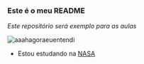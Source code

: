 ### **Este é o meu README**

_Este repositório será exemplo para as aulas_


![aaahagoraeuentendi](https://media1.tenor.com/m/k5K-B8QKOakAAAAd/aaahhh.gif)

- Estou estudando na [NASA](https://www.nasa.gov/)
